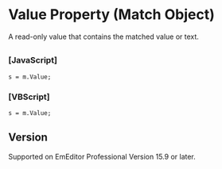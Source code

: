 # Value Property (Match Object)

A read-only value that contains the matched value or text.

## 

### \[JavaScript\]

```
s = m.Value;
```

### \[VBScript\]

```
s = m.Value;
```

## Version

Supported on EmEditor Professional Version 15.9 or later.
